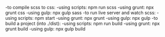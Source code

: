 -to compile scss to css:
  -using scripts: npm run scss
  -using grunt: npx grunt css
  -using gulp: npx gulp sass
-to run live server and watch scss:
  -using scripts: npm start
  -using grunt: npx grunt
  -using gulp: npx gulp
-to build a project (into ./dist):
  -using scripts: npm run build
  -using grunt: npx grunt build
  -using gulp: npx gulp build
